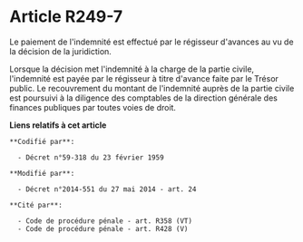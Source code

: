 # Article R249-7

Le paiement de l'indemnité est effectué par le régisseur d'avances au vu de la décision de la juridiction. 

Lorsque la décision met l'indemnité à la charge de la partie civile, l'indemnité est payée par le régisseur à titre d'avance
faite par le Trésor public. Le recouvrement du montant de l'indemnité auprès de la partie civile est poursuivi à la diligence
des  comptables de la direction générale des finances publiques par toutes voies de droit.

**Liens relatifs à cet article**

	**Codifié par**:

	  - Décret n°59-318 du 23 février 1959

	**Modifié par**:

	  - Décret n°2014-551 du 27 mai 2014 - art. 24

	**Cité par**:

	  - Code de procédure pénale - art. R358 (VT)
	  - Code de procédure pénale - art. R428 (V)
